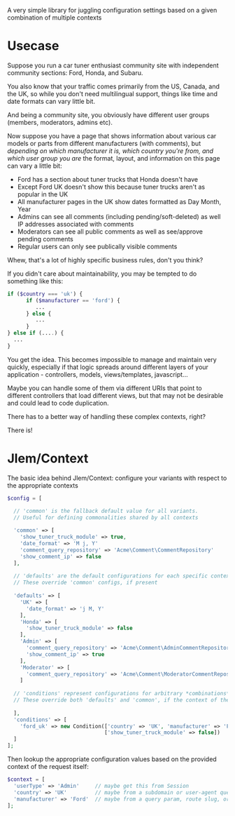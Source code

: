 A very simple library for juggling configuration settings based on a given combination of multiple contexts

# Usecase

Suppose you run a car tuner enthusiast community site with independent community sections: Ford, Honda, and Subaru.

You also know that your traffic comes primarily from the US, Canada, and the UK, so while you don't need multilingual support, things like time and date formats can vary little bit.

And being a community site, you obviously have different user groups (members, moderators, admins etc).

Now suppose you have a page that shows information about various car models or parts from different manufacturers (with comments), but *depending on which manufacturer it is, which country you're from, and which user group you are* the format, layout, and information on this page can vary a little bit:

* Ford has a section about tuner trucks that Honda doesn't have
* Except Ford UK doesn't show this because tuner trucks aren't as popular in the UK
* All manufacturer pages in the UK show dates formatted as Day Month, Year
* Admins can see all comments (including pending/soft-deleted) as well IP addresses associated with comments
* Moderators can see all public comments as well as see/approve pending comments
* Regular users can only see publically visible comments

Whew, that's a lot of highly specific business rules, don't you think? 

If you didn't care about maintainability, you may be tempted to do something like this:

```php
if ($country === 'uk') {
      if ($manufacturer == 'ford') {
         ...
      } else {
         ...
      }
} else if (....) {
  ...
}
```

You get the idea. This becomes impossible to manage and maintain very quickly, especially if that logic spreads around different layers of your application - controllers, models, views/templates, javascript...

Maybe you can handle some of them via different URIs that point to different controllers that load different views, but that may not be desirable and could lead to code duplication.

There has to a better way of handling these complex contexts, right?

There is!


# Jlem/Context

The basic idea behind Jlem/Context: configure your variants with respect to the appropriate contexts

```php
$config = [

  // 'common' is the fallback default value for all variants.
  // Useful for defining commonalities shared by all contexts
  
  'common' => [
    'show_tuner_truck_module' => true,
    'date_format' => 'M j, Y'
    'comment_query_repository' => 'Acme\Comment\CommentRepository'
    'show_comment_ip' => false
  ],
  
  // 'defaults' are the default configurations for each specific context value
  // These override 'common' configs, if present
  
  'defaults' => [
    'UK' => [
      'date_format' => 'j M, Y'
    ],
    'Honda' => [
      'show_tuner_truck_module' => false
    ],
    'Admin' => [
      'comment_query_repository' => 'Acme\Comment\AdminCommentRepository'
      'show_comment_ip' => true
    ],
    'Moderator' => [
      'comment_query_repository' => 'Acme\Comment\ModeratorCommentRepository'
    ]
    
  // 'conditions' represent configurations for arbitrary *combinations* of contexts
  // These override both 'defaults' and 'common', if the context of the request matches
  
  ],
  'conditions' => [
    'ford_uk' => new Condition(['country' => 'UK', 'manufacturer' => 'Ford'], 
                               ['show_tuner_truck_module' => false])
  ]
];
```

Then lookup the appropriate configuration values based on the provided context of the request itself:

```php
$context = [
  'userType' => 'Admin'     // maybe get this from Session
  'country' => 'UK'         // maybe from a subdomain or user-agent query as part of the request
  'manufacturer' => 'Ford'  // maybe from a query param, route slug, or what have you
];
```
